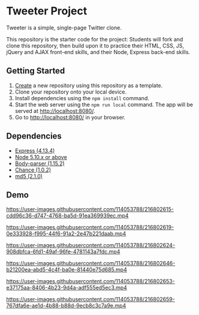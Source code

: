 # Tweeter Project

Tweeter is a simple, single-page Twitter clone.

This repository is the starter code for the project: Students will fork and clone this repository, then build upon it to practice their HTML, CSS, JS, jQuery and AJAX front-end skills, and their Node, Express back-end skills.

## Getting Started

1. [Create](https://docs.github.com/en/repositories/creating-and-managing-repositories/creating-a-repository-from-a-template) a new repository using this repository as a template.
2. Clone your repository onto your local device.
3. Install dependencies using the `npm install` command.
3. Start the web server using the `npm run local` command. The app will be served at <http://localhost:8080/>.
4. Go to <http://localhost:8080/> in your browser.

## Dependencies

- [Express (4.13.4)](https://www.npmjs.com/package/express)
- [Node 5.10.x or above](https://nodejs.org/)
- [Body-parser (1.15.2)](https://www.npmjs.com/package/body-parser)
- [Chance (1.0.2)](https://chancejs.com/)
- [md5 (2.1.0)](https://www.npmjs.com/package/md5)

## Demo

https://user-images.githubusercontent.com/114053788/216802615-cdd96c36-d747-4768-ba5d-91ea369939ec.mp4

https://user-images.githubusercontent.com/114053788/216802619-0e333928-f995-44f6-91a2-2e47b221daab.mp4

https://user-images.githubusercontent.com/114053788/216802624-908dbfca-6fd1-49af-96fe-4781143a7fdc.mp4

https://user-images.githubusercontent.com/114053788/216802646-b21200ea-abd5-4c4f-ba0e-81440e75d685.mp4

https://user-images.githubusercontent.com/114053788/216802653-e37175aa-8406-4b23-9d4a-adf555ed5ec3.mp4

https://user-images.githubusercontent.com/114053788/216802659-767dfa6e-ae1d-4b88-b88d-9ecb8c3c7a9e.mp4


